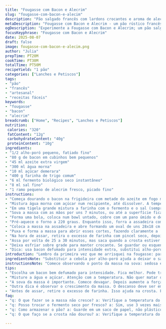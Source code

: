 ```yaml
---
title: "Fougasse com Bacon e Alecrim"
slug: "fougasse-com-bacon-e-alecim"
description: "Pão salgado francês com lardons crocantes e aroma de alecrim fresco. Massa macia, leve e perfumada, com formato que lembra uma folha, crosta dourada e textura perfeita para petiscar ou acompanhar sopas. A receita troca cebola por alho-poró picado, dá um toque marcante do alecrim e adapta as quantidades para otimizar fermentação. Ótima para preparar com antecedência e prática na manipulação da massa que não gruda demais. Ideal pra quem curte pão artesanal sem complicação e um toque rústico na cozinha."
metaDescription: "Fougasse com Bacon e Alecrim - um pão rústico francês, crocante por fora, macio por dentro, com sabores marcantes e aromas envolventes."
ogDescription: "Experimente a Fougasse com Bacon e Alecrim; um pão salgado francês perfeito para acompanhar sopas ou como petisco."
focusKeyphrase: "Fougasse com Bacon e Alecrim"
date: 2025-08-07
draft: false
image: fougasse-com-bacon-e-alecim.png
author: "Julia"
prepTime: PT20M
cookTime: PT30M
totalTime: PT50M
recipeYield: "1 pão"
categories: ["Lanches e Petiscos"]
tags:
- "pão"
- "francês"
- "artesanal"
- "receitas fáceis"
keywords:
- "fougasse"
- "bacon"
- "alecrim"
breadcrumb: ["Home", "Recipes", "Lanches e Petiscos"]
nutrition: 
 calories: "320"
 fatContent: "12g"
 carbohydrateContent: "40g"
 proteinContent: "10g"
ingredients:
- "1/2 alho-poró pequeno, fatiado fino"
- "80 g de bacon em cubinhos bem pequenos"
- "45 ml azeite extra virgem"
- "300 ml água morna"
- "10 ml açúcar demerara"
- "400 g farinha de trigo comum"
- "6 ml fermento biológico seco instantâneo"
- "8 ml sal fino"
- "1 ramo pequeno de alecrim fresco, picado fino"
instructions:
- "Começa dourando o bacon na frigideira com metade do azeite em fogo médio, até ficar bem crocante e com aquela gordura juntando aroma na cozinha. Joga o alho-poró junto e refoga só pra murchar e amaciar, sem queimar. Escorre um pouco a gordura mas aproveita ela na receita."
- "Mistura água morna com açúcar num recipiente, até dissolver. A temperatura da água é crucial: se estiver muito quente, mata o fermento; fria demais não ativa. Usa termômetro ou o teste do dedo: morna e confortável."
- "Em uma tigela grande mistura a farinha com o fermento e o sal (sempre longe do fermento, senão perde força). Faz uma cova no meio e despeja a água com açúcar e o restante do azeite."
- "Sova a massa com as mãos por uns 7 minutos, ou até a superfície ficar lisa, elástica e não grudar na mão (se precisar, polvilha farinha, mas pouquinho para não endurecer). Junta o bacon, alho-poró e alecrim e incorpora delicadamente. Essa etapa é importante para distribuir uniformemente sem perder a leveza da massa."
- "Forma uma bola, coloca num bowl untado, cobre com um pano úmido e deixa descansar em lugar quente e protegido de correntes. Em torno de 40 minutos ou até dobrar de tamanho. Umidade e clima vão variar o tempo, então observa a massa, não o relógio."
- "Pré-aquece o forno a 220 graus. Enquanto isso, forra a assadeira com papel manteiga."
- "Coloca a massa na assadeira e abre formando um oval de uns 28x18 cm mais ou menos. Com uma faca afiada ou lâmina, faz um corte longo no meio, sem cortar as pontas (uns 2 cm). Depois faz cortes diagonais nas laterais pra dar a forma da folhagem típica da fougasse."
- "Puxa e forma a massa para abrir esses cortes, fazendo claramente a ‘folha’. Deixa crescer mais uns 40 minutos sem cobrir dessa vez, só num lugar protegido do vento."
- "Na hora de assar, retira o excesso de farinha com pincel seco, depois pincela o restante do azeite sobre a superfície para dar brilho e ajudar a dourar."
- "Assa por volta de 25 a 30 minutos, mas saca quando a crosta estiver bem dourada e o som da batida na massa entregar que está oca (testa com batidinhas na lateral)."
- "Deixa esfriar sobre grade para manter crocante. Se guardar ou esquentar depois, lembra que aquece melhor em forno e não no microondas — micro deixa mole, sem graça."
- "Dica: usa bacon defumado para intensidade extra, substitui alho-poró por cebola roxa picada, ou até por azeitonas verdes para um toque mediterrâneo diferente."
introduction: "Lembro da primeira vez que me arrisquei na fougasse: parecia complicado, diferentes dos pães redondos que eu fazia. Mas aquele pão rústico, com cortes que lembram folhas, tem algo hipnótico no jeito que cresce e douram as bordas. O bacon crocante, aromatizado com alecrim fresco, traz um equilíbrio perfeito entre salgado, perfume de ervas e uma textura crocante que surpreende. Troquei a cebola original por alho-poró para um sabor mais suave e complexo, uma delicadeza que aprimorei depois de várias tentativas. Dá trabalho controlar a textura da massa, mas prestar atenção na suavidade, no toque e no crescimento faz toda a diferença. Serve num lanche rápido, com queijos, ou acompanhado de um vinho branco gelado. É para fazer e repetir, aprendendo cada vez mais."
ingredientsNote: "Substituir a cebola por alho-poró ajuda a deixar o sabor menos intenso e mais sofisticado. Você pode usar bacon em cubos ou deve muito cuidado para cortar em tamanhos pequenos, assim incorpora melhor na massa. O açúcar ativa melhor o fermento biológico e pode ser demerara ou mascavo. Prefira farinha comum, mas uma mistura com farinha de trigo integral traz rusticidade extra. O alecrim é um toque opcional que joga o aroma lá no alto; se não tiver, pode trocar por tomilho fresco. Tenha cuidado com o sal: muito estraga a fermentação, muito pouco deixa o pão sem graça. O azeite confere maciez e ajuda na durabilidade. Água morna, nem fria nem quente, é o segredo da ativação perfeita do fermento."
instructionsNote: "Comece observando o ponto da massa na sova: sedosa e elástica, não pegajosa. O descanso é crucial para o crescimento; o local deve ser quente, sem correntes. Se estiver frio, pode deixar o tempo um pouco maior, até dobrar. A abertura e os cortes na massa não precisam ser perfeitos, o charme é esse formato irregular e artesanal. O tempo de fermentação final na forma não deve ser coberto para formar uma crosta leve e firme na superfície. Para assar, o forno precisa estar bem quente: gera vapor natural e cria aquelas bolhas crocantes no pão. O óleo pincelado antes de assar dá brilho e evita que resseque. O teste de som na crosta é o mais confiável para garantir assado: bate com os dedos na lateral e sente se é oco. Evita abrir o forno antes dos 15 minutos para não perder calor e prejudicar o crescimento."
tips:
- "Escolha um bacon bem defumado para intensidade. Fica melhor. Pode trocar por toucinho se quiser. Alho-porófatiado, cebola roxa no lugar também dá um toque especial."
- "Misture a água e açúcar. Atenção com a temperatura. Não quer matar o fermento. Se estiver morna, é ideal. Use seu dedo pra testar. Não tem termômetro, faz assim."
- "A sova da massa é importante. Comece devagar. Depois aumente a força. Fique atento ao ponto, é sedosa, elástica, não pode grudar. Polvilhe farinha, mas bem pouco."
- "Outra dica é observar o crescimento da massa. O descanso deve ser em lugar quente. Se não crescer, deixa mais tempo. Somente olhe sem pressa. E não trabalhe com correntes de ar."
- "Antes de assar, retire o excesso de farinha. Isso ajuda na crosta. Pincele azeite na superfície. Mais brilho, mais dorada. Um toque de aroma que encanta."
faq:
- "q: O que fazer se a massa não cresce? a: Verifique a temperatura do ambiente. Pode estar frio demais. Pode aumentar o tempo de descanso. Amasse mais até aquecer."
- "q: Posso trocar o fermento seco por fresco? a: Sim, use 3 vezes mais fermento fresco. Dissolva antes na água morna. Isso ajuda na ativação. Tem tempo diferente também."
- "q: Como armazenar o pão? a: Guarde em um saco de papel, não plástico. Isso mantém a crocância. Pode congelar, mas não mais que um mês. Aqueça no forno depois."
- "q: O que faço se a crosta não dourou? a: Verifique a temperatura do forno. Pode estar muito baixa. Tente adicionar um pouco de água na base do forno para vapor."

---
```

